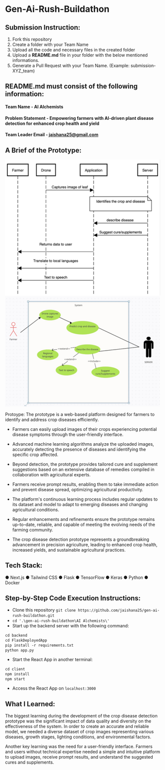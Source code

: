 # Gen-Ai-Rush-Buildathon

## Submission Instruction:
  1. Fork this repository
  2. Create a folder with your Team Name
  3. Upload all the code and necessary files in the created folder
  4. Upload a **README.md** file in your folder with the below mentioned informations.
  5. Generate a Pull Request with your Team Name. (Example: submission-XYZ_team)

## README.md must consist of the following information:

#### Team Name - AI Alchemists
#### Problem Statement - Empowering farmers with AI-driven plant disease detection for enhanced crop health and yield
#### Team Leader Email - jaishana25@gmail.com

## A Brief of the Prototype:
  ![Sequence Diagram](seq.png)
  ![UseCase Diagram](usecase.jpg)


  Protoype: The prototype is a web-based platform designed for farmers to identify and address crop diseases efficiently.

- Farmers can easily upload images of their crops experiencing potential disease symptoms through the user-friendly interface.

- Advanced machine learning algorithms analyze the uploaded images, accurately detecting the presence of diseases and identifying the specific crop affected.

- Beyond detection, the prototype provides tailored cure and supplement suggestions based on an extensive database of remedies compiled in collaboration with agricultural experts.

- Farmers receive prompt results, enabling them to take immediate action and prevent disease spread, optimizing agricultural productivity.

- The platform's continuous learning process includes regular updates to its dataset and model to adapt to emerging diseases and changing agricultural conditions.

- Regular enhancements and refinements ensure the prototype remains up-to-date, reliable, and capable of meeting the evolving needs of the farming community.

- The crop disease detection prototype represents a groundbreaking advancement in precision agriculture, leading to enhanced crop health, increased yields, and sustainable agricultural practices.
  
## Tech Stack: 
● Next.js
● Tailwind CSS
● Flask
● TensorFlow
● Keras
● Python
● Docker
   
## Step-by-Step Code Execution Instructions:
  - Clone this repository ```git clone https://github.com/jaishana25/gen-ai-rush-buildathon.git```
  - ```cd '.\gen-ai-rush-buildathon\AI Alchemists\'```
  - Start up the backend server with the following command: 
  ```
  cd backend
  cd FlaskDeployedApp
  pip install -r requirements.txt
  python app.py
  ```
  - Start the React App in another terminal:
  ```
  cd client
  npm install
  npm start
  ```
  - Access the React App on ```localhost:3000```
  
## What I Learned:
  The biggest learning during the development of the crop disease detection prototype was the significant impact of data quality and diversity on the effectiveness of the system. In order to create an accurate and reliable model, we needed a diverse dataset of crop images representing various diseases, growth stages, lighting conditions, and environmental factors.

  Another key learning was the need for a user-friendly interface. Farmers and users without technical expertise needed a simple and intuitive platform to upload images, receive prompt results, and understand the suggested cures and supplements. 
